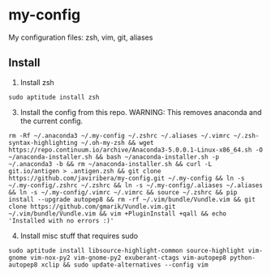 # my-config
My configuration files: zsh, vim, git, aliases

## Install

1. Install zsh
```
sudo aptitude install zsh
```

3. Install the config from this repo. WARNING: This removes anaconda and the current config.
```
rm -Rf ~/.anaconda3 ~/.my-config ~/.zshrc ~/.aliases ~/.vimrc ~/.zsh-syntax-highlighting ~/.oh-my-zsh && wget https://repo.continuum.io/archive/Anaconda3-5.0.0.1-Linux-x86_64.sh -O ~/anaconda-installer.sh && bash ~/anaconda-installer.sh -p ~/.anaconda3 -b && rm ~/anaconda-installer.sh && curl -L git.io/antigen > .antigen.zsh && git clone https://github.com/javiribera/my-config.git ~/.my-config && ln -s ~/.my-config/.zshrc ~/.zshrc && ln -s ~/.my-config/.aliases ~/.aliases && ln -s ~/.my-config/.vimrc ~/.vimrc && source ~/.zshrc && pip install --upgrade autopep8 && rm -rf ~/.vim/bundle/Vundle.vim && git clone https://github.com/gmarik/Vundle.vim.git ~/.vim/bundle/Vundle.vim && vim +PluginInstall +qall && echo 'Installed with no errors :)'
```

4. Install misc stuff that requires sudo
```
sudo aptitude install libsource-highlight-common source-highlight vim-gnome vim-nox-py2 vim-gnome-py2 exuberant-ctags vim-autopep8 python-autopep8 xclip && sudo update-alternatives --config vim
```
